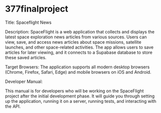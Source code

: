 # 377finalproject

Title: Spaceflight News

Description: SpaceFlight is a web application that collects and displays the latest space exploration news articles from various sources. Users can view, save, and access news articles about space missions, satellite launches, and other space-related activities. The app allows users to save articles for later viewing, and it connects to a Supabase database to store these saved articles.


Target Browsers: The application supports all modern desktop browsers (Chrome, Firefox, Safari, Edge) and mobile browsers on iOS and Android.



Developer Manual:

This manual is for developers who will be working on the SpaceFlight project after the initial development phase. It will guide you through setting up the application, running it on a server, running tests, and interacting with the API.

